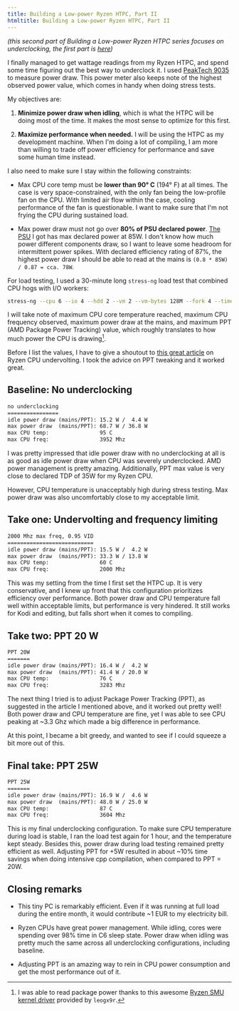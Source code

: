 ```yaml
---
title: Building a Low-power Ryzen HTPC, Part II
htmltitle: Building a Low-power Ryzen HTPC, Part II
---
```


_(this second part of Building a Low-power Ryzen HTPC series focuses on
underclocking, the first part is
[here](/posts/2022-01-15-building-ryzen-htpc-part1))_

I finally managed to get wattage readings from my Ryzen HTPC, and spend some
time figuring out the best way to underclock it. I used [PeakTech
9035](https://peaktech-rce.com/en/energy-meters/309-peaktech-9035-power-meter.html)
to measure power draw. This power meter also keeps note of the highest observed
power value, which comes in handy when doing stress tests.


My objectives are:

1. **Minimize power draw when idling**, which is what the HTPC will be doing
   most of the time. It makes the most sense to optimize for this first.

2. **Maximize performance when needed.** I will be using the HTPC as my
   development machine. When I'm doing a lot of compiling, I am more than
   willing to trade off power efficiency for performance and save some human
   time instead.

I also need to make sure I stay within the following constraints:

* Max CPU core temp must be **lower than 90° C** (194° F) at all times. The case is
  very space-constrained, with the only fan being the low-profile fan on the
  CPU. With limited air flow within the case, cooling performance of the fan is
  questionable. I want to make sure that I'm not frying the CPU during
  sustained load.

* Max power draw must not go over **80% of PSU declared power**. [The
  PSU](https://www.chieftec.eu/_getfs.php?tb=product_download&id=277&fs=fs1_en)
  I got has max declared power at 85W. I don't know how much power
  different components draw, so I want to leave some headroom for intermittent
  power spikes. With declared efficiency rating of 87%, the highest power draw
  I should be able to read at the mains is `(0.8 * 85W) / 0.87 = cca. 78W`.

For load testing, I used a 30-minute long `stress-ng` load test that combined
CPU hogs with I/O workers:

```bash
stress-ng --cpu 6 --io 4 --hdd 2 --vm 2 --vm-bytes 128M --fork 4 --timeout 1800
```

I will take note of maximum CPU core temperature reached, maximum CPU frequency
observed, maximum power draw at the mains, and maximum PPT (AMD Package Power
Tracking) value, which roughly translates to how much power the CPU is
drawing[^1].

Before I list the values, I have to give a shoutout to [this great
article](https://sff.life/how-to-undervolt-ryzen-cpu/) on Ryzen CPU
undervolting. I took the advice on PPT tweaking and it worked great.

## Baseline: No underclocking

```txt
no underclocking
================
idle power draw (mains/PPT): 15.2 W /  4.4 W
max power draw  (mains/PPT): 68.7 W / 36.8 W
max CPU temp:                95 C
max CPU freq:                3952 Mhz
```

I was pretty impressed that idle power draw with no underclocking at all is as
good as idle power draw when CPU was severely underclocked. AMD power
management is pretty amazing. Additionally, PPT max value is very close to
declared TDP of 35W for my Ryzen CPU.

However, CPU temperature is unacceptably high during stress testing. Max power
draw was also uncomfortably close to my acceptable limit.


## Take one: Undervolting and frequency limiting

```txt
2000 Mhz max freq, 0.95 VID
===========================
idle power draw (mains/PPT): 15.5 W /  4.2 W
max power draw  (mains/PPT): 33.3 W / 13.8 W
max CPU temp:                60 C
max CPU freq:                2000 Mhz
```

This was my setting from the time I first set the HTPC up. It is very
conservative, and I knew up front that this configuration prioritizes efficiency
over performance. Both power draw and CPU temperature fall well within
acceptable limits, but performance is very hindered. It still works for Kodi
and editing, but falls short when it comes to compiling.

## Take two: PPT 20 W

```txt
PPT 20W
=======
idle power draw (mains/PPT): 16.4 W /  4.2 W
max power draw  (mains/PPT): 41.4 W / 20.0 W
max CPU temp:                76 C
max CPU freq:                3283 Mhz
```

The next thing I tried is to adjust Package Power Tracking (PPT), as suggested
in the article I mentioned above, and it worked out pretty well! Both power
draw and CPU temperature are fine, yet I was able to see CPU peaking at ~3.3
Ghz which made a big difference in performance.

At this point, I became a bit greedy, and wanted to see if I could squeeze a
bit more out of this.

## Final take: PPT 25W

```txt
PPT 25W
=======
idle power draw (mains/PPT): 16.9 W /  4.6 W
max power draw  (mains/PPT): 48.0 W / 25.0 W
max CPU temp:                87 C
max CPU freq:                3604 Mhz
```

This is my final underclocking configuration. To make sure CPU temperature
during load is stable, I ran the load test again for 1 hour, and the
temperature kept steady. Besides this, power draw during load testing remained
pretty efficient as well. Adjusting PPT for +5W resulted in about ~10% time
savings when doing intensive cpp compilation, when compared to PPT = 20W.


## Closing remarks

* This tiny PC is remarkably efficient. Even if it was running at full load
  during the entire month, it would contribute ~1 EUR to my electricity bill.

* Ryzen CPUs have great power management. While idling, cores were spending
  over 98% time in C6 sleep state. Power draw when idling was pretty much the
  same across all underclocking configurations, including baseline.

* Adjusting PPT is an amazing way to rein in CPU power consumption and get the
  most performance out of it.

[^1]: I was able to read package power thanks to this awesome [Ryzen SMU kernel
  driver](https://gitlab.com/leogx9r/ryzen_smu) provided by `leogx9r`.
